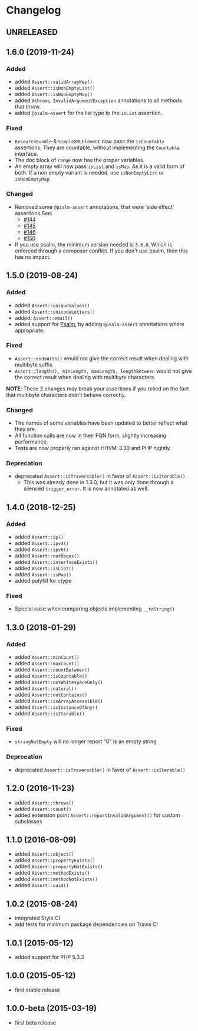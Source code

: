Changelog
=========

## UNRELEASED

## 1.6.0 (2019-11-24)

### Added

* added `Assert::validArrayKey()`
* added `Assert::isNonEmptyList()`
* added `Assert::isNonEmptyMap()`
* added `@throws InvalidArgumentException` annotations to all methods that throw.
* added `@psalm-assert` for the list type to the `isList` assertion.

### Fixed

* `ResourceBundle` & `SimpleXMLElement` now pass the `isCountable` assertions. 
They are countable, without implementing the `Countable` interface.
* The doc block of `range` now has the proper variables.
* An empty array will now pass `isList` and `isMap`. As it is a valid form of both.
If a non empty variant is needed, use `isNonEmptyList` or `isNonEmptyMap`.

### Changed

* Removed some `@psalm-assert` annotations, that were 'side effect' assertions See:
  * [#144](https://github.com/webmozart/assert/pull/144)
  * [#145](https://github.com/webmozart/assert/issues/145)
  * [#146](https://github.com/webmozart/assert/pull/146)
  * [#150](https://github.com/webmozart/assert/pull/150)
* If you use psalm, the minimum version needed is `3.6.0`. Which is enforced through a composer conflict. 
If you don't use psalm, then this has no impact.

## 1.5.0 (2019-08-24)

### Added 

* added `Assert::uniqueValues()`
* added `Assert::unicodeLetters()`
* added: `Assert::email()`
* added support for [Psalm](https://github.com/vimeo/psalm), by adding `@psalm-assert` annotations where appropriate.

### Fixed

* `Assert::endsWith()` would not give the correct result when dealing with multibyte suffix.
* `Assert::length(), minLength, maxLength, lengthBetween` would not give the correct result when dealing with multibyte characters.

**NOTE**: These 2 changes may break your assertions if you relied on the fact that multibyte characters didn't behave correctly.

### Changed

* The names of some variables have been updated to better reflect what they are.
* All function calls are now in their FQN form, slightly increasing performance.
* Tests are now properly ran against HHVM-3.30 and PHP nightly.

### Deprecation

* deprecated `Assert::isTraversable()` in favor of `Assert::isIterable()`
  * This was already done in 1.3.0, but it was only done through a silenced `trigger_error`. It is now annotated as well.

## 1.4.0 (2018-12-25)

### Added

* added `Assert::ip()`
* added `Assert::ipv4()`
* added `Assert::ipv6()`
* added `Assert::notRegex()`
* added `Assert::interfaceExists()`
* added `Assert::isList()`
* added `Assert::isMap()`
* added polyfill for ctype

### Fixed

* Special case when comparing objects implementing `__toString()`

## 1.3.0 (2018-01-29)

### Added

* added `Assert::minCount()`
* added `Assert::maxCount()`
* added `Assert::countBetween()`
* added `Assert::isCountable()`
* added `Assert::notWhitespaceOnly()`
* added `Assert::natural()`
* added `Assert::notContains()`
* added `Assert::isArrayAccessible()`
* added `Assert::isInstanceOfAny()`
* added `Assert::isIterable()`

### Fixed

* `stringNotEmpty` will no longer report "0" is an empty string

### Deprecation

* deprecated `Assert::isTraversable()` in favor of `Assert::isIterable()`

## 1.2.0 (2016-11-23)

 * added `Assert::throws()`
 * added `Assert::count()`
 * added extension point `Assert::reportInvalidArgument()` for custom subclasses

## 1.1.0 (2016-08-09)

 * added `Assert::object()`
 * added `Assert::propertyExists()`
 * added `Assert::propertyNotExists()`
 * added `Assert::methodExists()`
 * added `Assert::methodNotExists()`
 * added `Assert::uuid()`

## 1.0.2 (2015-08-24)

 * integrated Style CI
 * add tests for minimum package dependencies on Travis CI

## 1.0.1 (2015-05-12)

 * added support for PHP 5.3.3

## 1.0.0 (2015-05-12)

 * first stable release

## 1.0.0-beta (2015-03-19)

 * first beta release
